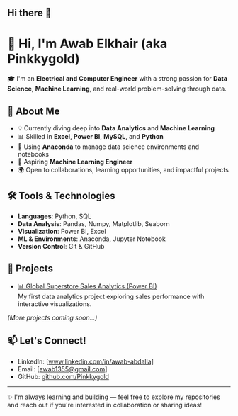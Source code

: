 ## Hi there 👋

# 👋 Hi, I'm Awab Elkhair (aka Pinkkygold)

🎓 I'm an **Electrical and Computer Engineer** with a strong passion for **Data Science**, **Machine Learning**, and real-world problem-solving through data.

## 🚀 About Me

- 💡 Currently diving deep into **Data Analytics** and **Machine Learning**
- 📊 Skilled in **Excel**, **Power BI**, **MySQL**, and **Python**
- 🧠 Using **Anaconda** to manage data science environments and notebooks
- 🤖 Aspiring **Machine Learning Engineer**
- 🌍 Open to collaborations, learning opportunities, and impactful projects

## 🛠️ Tools & Technologies

- **Languages**: Python, SQL
- **Data Analysis**: Pandas, Numpy, Matplotlib, Seaborn
- **Visualization**: Power BI, Excel
- **ML & Environments**: Anaconda, Jupyter Notebook
- **Version Control**: Git & GitHub

## 📌 Projects

- [📊 Global Superstore Sales Analytics (Power BI)](https://github.com/Pinkkygold/global-superstore-analytics)  
  My first data analytics project exploring sales performance with interactive visualizations.

*(More projects coming soon...)*

## 📫 Let's Connect!

- LinkedIn: [www.linkedin.com/in/awab-abdalla]
- Email: [awab1355@gmail.com]
- GitHub: [github.com/Pinkkygold](https://github.com/Pinkkygold)

---

✨ I'm always learning and building — feel free to explore my repositories and reach out if you're interested in collaboration or sharing ideas!



<!--
**Pinkkygold/Pinkkygold** is a ✨ _special_ ✨ repository because its `README.md` (this file) appears on your GitHub profile.

Here are some ideas to get you started:

- 🔭 I’m currently working on ...
- 🌱 I’m currently learning ...
- 👯 I’m looking to collaborate on ...
- 🤔 I’m looking for help with ...
- 💬 Ask me about ...
- 📫 How to reach me: ...
- 😄 Pronouns: ...
- ⚡ Fun fact: ...
-->
